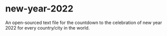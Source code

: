 # new-year-2022
An open-sourced text file for the countdown to the celebration of new year 2022 for every country/city in the world.
